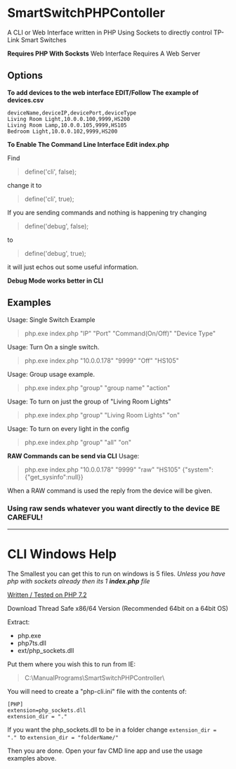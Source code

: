 # SmartSwitchPHPContoller
A CLI or Web Interface written in PHP Using Sockets to directly control TP-Link Smart Switches

**Requires PHP With Socksts** Web Interface Requires A Web Server


## Options

**To add devices to the web interface EDIT/Follow The example of devices.csv**
```
deviceName,deviceIP,devicePort,deviceType
Living Room Light,10.0.0.100,9999,HS200
Living Room Lamp,10.0.0.105,9999,HS105
Bedroom Light,10.0.0.102,9999,HS200
```

**To Enable The Command Line Interface Edit index.php**

Find 
>define('cli', false); 

change it to 
>define('cli', true);

If you are sending commands and nothing is happening try changing 
>define('debug', false);

to
>define('debug', true);

it will just echos out some useful information.

**Debug Mode works better in CLI**

## Examples

Usage: Single Switch Example
>php.exe index.php "IP" "Port" "Command(On/Off)" "Device Type"

Usage: Turn On a single switch.
>php.exe index.php "10.0.0.178" "9999" "Off" "HS105"

Usage: Group usage example.
>php.exe index.php "group" "group name" "action"

Usage: To turn on just the group of "Living Room Lights"
>php.exe index.php "group" "Living Room Lights" "on"

Usage: To turn on every light in the config
>php.exe index.php "group" "all" "on"


**RAW Commands can be send via CLI**
Usage: 
>php.exe index.php "10.0.0.178" "9999" "raw" "HS105" {\"system\":{\"get_sysinfo\":null}}


When a RAW command is used the reply from the device will be given.

### Using raw sends whatever you want directly to the device BE CAREFUL!

---

# CLI Windows Help

The Smallest you can get this to run on windows is 5 files. *Unless you have php with sockets already then its 1 **index.php** file*


[Written / Tested on PHP 7.2](https://windows.php.net/download#php-7.2)

Download Thread Safe x86/64 Version (Recommended 64bit on a 64bit OS)

Extract:
  * php.exe
  * php7ts.dll
  * ext/php_sockets.dll

Put them where you wish this to run from IE:
>C:\ManualPrograms\SmartSwitchPHPController\

You will need to create a "php-cli.ini" file with the contents of:
```
[PHP]
extension=php_sockets.dll
extension_dir = "."
```

If you want the php_sockets.dll to be in a folder change ```extension_dir = "." ```to ```extension_dir = "folderName/"```

Then you are done. Open your fav CMD line app and use the usage examples above.